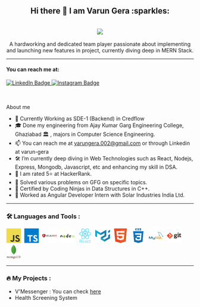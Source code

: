 <div id="start" align = "center">
  <h2> Hi there 👋 I am Varun Gera :sparkles: </h2>
</div>
<br>
<div id="header" align="center">
  <img src="https://media.giphy.com/media/M9gbBd9nbDrOTu1Mqx/giphy.gif" width="100"/>
</div>
<div id="content" align = "center">
  <p>A hardworking and dedicated team player passionate about implementing and launching new features in project, currently diving deep in MERN Stack.</p>
</div>

---

 <div>
  <h4> You can reach me at: </h4>
    <div id="badges">
       <a href="https://www.linkedin.com/in/varun-gera-6b922718b/">
       <img src="https://img.shields.io/badge/-Varun-blue?style=flat&logo=Linkedin&logoColor=white" alt="LinkedIn Badge"/>
      </a>
       <a href="https://www.instagram.com/varun__gera/">
       <img src="https://img.shields.io/badge/-Varun-red?style=flat&logo=Instagram&logoColor=white" alt="Instagram Badge"/>
      </a>
  </div>
  </div><br><br>

About me

- 🔭  Currently Working as SDE-1 (Backend) in <a style ="text-decoration: none;" href= "https://www.credflow.in/"  target="_blank">Credflow</a>
- 🎓  Done my engineering from Ajay Kumar Garg Engineering College, Ghaziabad 🏛 ,  majors in Computer Science Engineering.
- 📫  You can reach me at varungera.002@gmail.com or through Linkedin at  <a style ="text-decoration: none;" href= "https://www.linkedin.com/in/varun-gera-6b922718b/"  target="_blank">varun-gera</a>
- 🛠  I’m currently deep diving in Web Technologies such as React, Nodejs, Express, Mongodb, Javascript, etc and enhancing my skill in DSA.
- 🚀  I am rated 5⭐ at HackerRank.
- 🚀  Solved various problems on GFG on specific topics.
- 🚀  Certified by Coding Ninjas in Data Structures in C++.
- 🚀  Worked as Angular Developer Intern with Solar Industries India Ltd.


---

### :hammer_and_wrench: Languages and Tools :

<div>
   <img src="https://github.com/devicons/devicon/blob/master/icons/javascript/javascript-original.svg" title="JavaScript" alt="JavaScript" width="40" height="40"/>&nbsp;
    <img src="https://github.com/devicons/devicon/blob/master/icons/typescript/typescript-original.svg" title="TypeScript" alt="TypeScript" width="40" height="40"/>&nbsp;
   <img src="https://github.com/devicons/devicon/blob/master/icons/angularjs/angularjs-original-wordmark.svg" title="AngularJs" **alt="AngularJs" width="40" height="40"/>&nbsp;
   <img src="https://github.com/devicons/devicon/blob/master/icons/nodejs/nodejs-original-wordmark.svg" title="NodeJS" alt="NodeJS" width="40" height="40"/>&nbsp;
  <img src="https://github.com/devicons/devicon/blob/master/icons/react/react-original-wordmark.svg" title="React" alt="React" width="40" height="40"/>&nbsp;
  <img src="https://github.com/devicons/devicon/blob/master/icons/materialui/materialui-original.svg" title="Material UI" alt="Material UI" width="40" height="40"/>&nbsp;
  <img src="https://github.com/devicons/devicon/blob/master/icons/html5/html5-original.svg" title="HTML5" alt="HTML" width="40" height="40"/>&nbsp;
   <img src="https://github.com/devicons/devicon/blob/master/icons/css3/css3-plain-wordmark.svg"  title="CSS3" alt="CSS" width="40" height="40"/>&nbsp;
  <img src="https://github.com/devicons/devicon/blob/master/icons/mysql/mysql-original-wordmark.svg" title="MySQL"  alt="MySQL" width="40" height="40"/>&nbsp;
  <img src="https://github.com/devicons/devicon/blob/master/icons/git/git-original-wordmark.svg" title="Git" **alt="Git" width="40" height="40"/>&nbsp;
   <img src="https://github.com/devicons/devicon/blob/master/icons/mongodb/mongodb-original-wordmark.svg" title="MongoDb" **alt="MongoDb" width="40" height="40"/>&nbsp;
</div>

---

### :fire: My Projects :

-  V'Messenger : You can check <a href = "https://v-messenger.herokuapp.com/" target="_blank" >here</a>
-  Health Screening System


